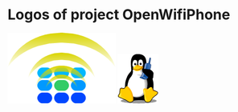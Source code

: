 # Logos of project OpenWifiPhone

![Waves over a 9-keys keyboard](logo.png) ![Tux having a call](tux-phone-animation.gif)
